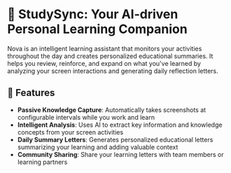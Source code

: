 # 🔆 StudySync: Your AI-driven Personal Learning Companion

Nova is an intelligent learning assistant that monitors your activities throughout the day and creates personalized educational summaries. It helps you review, reinforce, and expand on what you've learned by analyzing your screen interactions and generating daily reflection letters.

## 🌟 Features

- **Passive Knowledge Capture**: Automatically takes screenshots at configurable intervals while you work and learn
- **Intelligent Analysis**: Uses AI to extract key information and knowledge concepts from your screen activities
- **Daily Summary Letters**: Generates personalized educational letters summarizing your learning and adding valuable context
- **Community Sharing**: Share your learning letters with team members or learning partners

